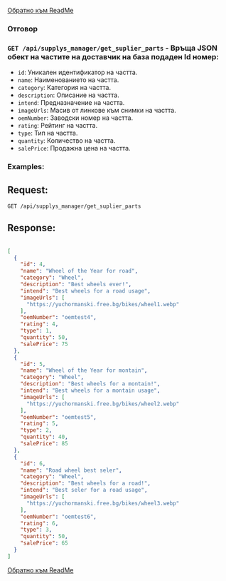 [Обратно към ReadMe](/README.md)

### Отговор

### `GET /api/supplys_manager/get_suplier_parts` - Връща JSON обект на частите на доставчик на база подаден Id номер:
- `id`: Уникален идентификатор на частта.
- `name`: Наименованието на частта.
- `category`: Категория на частта.
- `description`: Описание на частта.
- `intend`: Предназначение на частта.
- `imageUrls`: Масив от линкове към снимки на частта.
- `oemNumber`: Заводски номер на частта.
- `rating`: Рейтинг на частта.
- `type`: Тип на частта.
- `quantity`: Количество на частта.
- `salePrice`: Продажна цена на частта.


### Examples:

## Request:

```
GET /api/supplys_manager/get_suplier_parts
```

## Response:

```json
	
[
  {
    "id": 4,
    "name": "Wheel of the Year for road",
    "category": "Wheel",
    "description": "Best wheels ever!",
    "intend": "Best wheels for a road usage",
    "imageUrls": [
      "https://yuchormanski.free.bg/bikes/wheel1.webp"
    ],
    "oemNumber": "oemtest4",
    "rating": 4,
    "type": 1,
    "quantity": 50,
    "salePrice": 75
  },
  {
    "id": 5,
    "name": "Wheel of the Year for montain",
    "category": "Wheel",
    "description": "Best wheels for a montain!",
    "intend": "Best wheels for a montain usage",
    "imageUrls": [
      "https://yuchormanski.free.bg/bikes/wheel2.webp"
    ],
    "oemNumber": "oemtest5",
    "rating": 5,
    "type": 2,
    "quantity": 40,
    "salePrice": 85
  },
  {
    "id": 6,
    "name": "Road wheel best seler",
    "category": "Wheel",
    "description": "Best wheels for a road!",
    "intend": "Best seler for a road usage",
    "imageUrls": [
      "https://yuchormanski.free.bg/bikes/wheel3.webp"
    ],
    "oemNumber": "oemtest6",
    "rating": 6,
    "type": 3,
    "quantity": 50,
    "salePrice": 65
  }
]

```

[Обратно към ReadMe](/README.md)